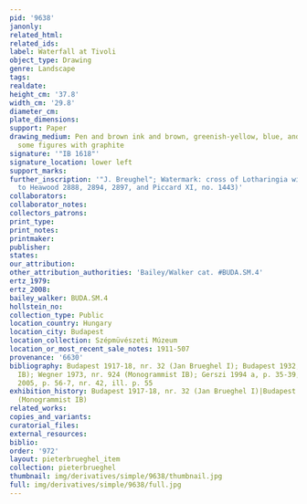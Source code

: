 ```yaml
---
pid: '9638'
janonly: 
related_html: 
related_ids: 
label: Waterfall at Tivoli
object_type: Drawing
genre: Landscape
tags: 
realdate: 
height_cm: '37.8'
width_cm: '29.8'
diameter_cm: 
plate_dimensions: 
support: Paper
drawing_medium: Pen and brown ink and brown, greenish-yellow, blue, and pink watercolor,
  some figures with graphite
signature: '"IB 1618"'
signature_location: lower left
support_marks: 
further_inscription: '"J. Breughel"; Watermark: cross of Lotharingia with brown (similar
  to Heawood 2888, 2894, 2897, and Piccard XI, no. 1443)'
collaborators: 
collaborator_notes: 
collectors_patrons: 
print_type: 
print_notes: 
printmaker: 
publisher: 
states: 
our_attribution: 
other_attribution_authorities: 'Bailey/Walker cat. #BUDA.SM.4'
ertz_1979: 
ertz_2008: 
bailey_walker: BUDA.SM.4
hollstein_no: 
collection_type: Public
location_country: Hungary
location_city: Budapest
location_collection: Szépmüvészeti Múzeum
location_or_most_recent_sale_notes: 1911-507
provenance: '6630'
bibliography: Budapest 1917-18, nr. 32 (Jan Brueghel I); Budapest 1932, nr. 83 (Monogrammist
  IB); Wegner 1973, nr. 924 (Monogrammist IB); Gerszi 1994 a, p. 35-39, fig. 2; Gerszi
  2005, p. 56-7, nr. 42, ill. p. 55
exhibition_history: Budapest 1917-18, nr. 32 (Jan Brueghel I)|Budapest 1932, nr. 83
  (Monogrammist IB)
related_works: 
copies_and_variants: 
curatorial_files: 
external_resources: 
biblio: 
order: '972'
layout: pieterbrueghel_item
collection: pieterbrueghel
thumbnail: img/derivatives/simple/9638/thumbnail.jpg
full: img/derivatives/simple/9638/full.jpg
---
```

